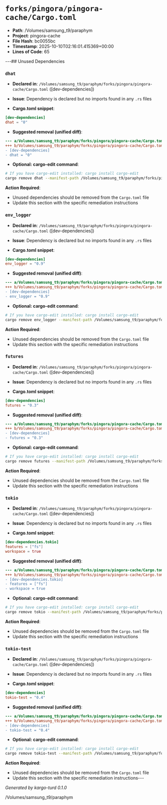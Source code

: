 # `forks/pingora/pingora-cache/Cargo.toml`

- **Path**: /Volumes/samsung_t9/paraphym
- **Project**: pingora-cache
- **File Hash**: bc0055bc  
- **Timestamp**: 2025-10-10T02:16:01.415369+00:00  
- **Lines of Code**: 65

---## Unused Dependencies
### `dhat`

- **Declared in**: `/Volumes/samsung_t9/paraphym/forks/pingora/pingora-cache/Cargo.toml` ([dev-dependencies])
- **Issue**: Dependency is declared but no imports found in any `.rs` files

- **Cargo.toml snippet**:
```toml
[dev-dependencies]
dhat = "0"
```

- **Suggested removal (unified diff)**:
```diff
--- a/Volumes/samsung_t9/paraphym/forks/pingora/pingora-cache/Cargo.toml
+++ b/Volumes/samsung_t9/paraphym/forks/pingora/pingora-cache/Cargo.toml
- [dev-dependencies]
- dhat = "0"
```

- **Optional: cargo-edit command**:
```bash
# If you have cargo-edit installed: cargo install cargo-edit
cargo remove dhat --manifest-path /Volumes/samsung_t9/paraphym/forks/pingora/pingora-cache/Cargo.toml
```

**Action Required**:
- Unused dependencies should be removed from the `Cargo.toml` file
- Update this section with the specific remediation instructions
### `env_logger`

- **Declared in**: `/Volumes/samsung_t9/paraphym/forks/pingora/pingora-cache/Cargo.toml` ([dev-dependencies])
- **Issue**: Dependency is declared but no imports found in any `.rs` files

- **Cargo.toml snippet**:
```toml
[dev-dependencies]
env_logger = "0.9"
```

- **Suggested removal (unified diff)**:
```diff
--- a/Volumes/samsung_t9/paraphym/forks/pingora/pingora-cache/Cargo.toml
+++ b/Volumes/samsung_t9/paraphym/forks/pingora/pingora-cache/Cargo.toml
- [dev-dependencies]
- env_logger = "0.9"
```

- **Optional: cargo-edit command**:
```bash
# If you have cargo-edit installed: cargo install cargo-edit
cargo remove env_logger --manifest-path /Volumes/samsung_t9/paraphym/forks/pingora/pingora-cache/Cargo.toml
```

**Action Required**:
- Unused dependencies should be removed from the `Cargo.toml` file
- Update this section with the specific remediation instructions
### `futures`

- **Declared in**: `/Volumes/samsung_t9/paraphym/forks/pingora/pingora-cache/Cargo.toml` ([dev-dependencies])
- **Issue**: Dependency is declared but no imports found in any `.rs` files

- **Cargo.toml snippet**:
```toml
[dev-dependencies]
futures = "0.3"
```

- **Suggested removal (unified diff)**:
```diff
--- a/Volumes/samsung_t9/paraphym/forks/pingora/pingora-cache/Cargo.toml
+++ b/Volumes/samsung_t9/paraphym/forks/pingora/pingora-cache/Cargo.toml
- [dev-dependencies]
- futures = "0.3"
```

- **Optional: cargo-edit command**:
```bash
# If you have cargo-edit installed: cargo install cargo-edit
cargo remove futures --manifest-path /Volumes/samsung_t9/paraphym/forks/pingora/pingora-cache/Cargo.toml
```

**Action Required**:
- Unused dependencies should be removed from the `Cargo.toml` file
- Update this section with the specific remediation instructions
### `tokio`

- **Declared in**: `/Volumes/samsung_t9/paraphym/forks/pingora/pingora-cache/Cargo.toml` ([dev-dependencies])
- **Issue**: Dependency is declared but no imports found in any `.rs` files

- **Cargo.toml snippet**:
```toml
[dev-dependencies.tokio]
features = ["fs"]
workspace = true
```

- **Suggested removal (unified diff)**:
```diff
--- a/Volumes/samsung_t9/paraphym/forks/pingora/pingora-cache/Cargo.toml
+++ b/Volumes/samsung_t9/paraphym/forks/pingora/pingora-cache/Cargo.toml
- [dev-dependencies.tokio]
- features = ["fs"]
- workspace = true
```

- **Optional: cargo-edit command**:
```bash
# If you have cargo-edit installed: cargo install cargo-edit
cargo remove tokio --manifest-path /Volumes/samsung_t9/paraphym/forks/pingora/pingora-cache/Cargo.toml
```

**Action Required**:
- Unused dependencies should be removed from the `Cargo.toml` file
- Update this section with the specific remediation instructions
### `tokio-test`

- **Declared in**: `/Volumes/samsung_t9/paraphym/forks/pingora/pingora-cache/Cargo.toml` ([dev-dependencies])
- **Issue**: Dependency is declared but no imports found in any `.rs` files

- **Cargo.toml snippet**:
```toml
[dev-dependencies]
tokio-test = "0.4"
```

- **Suggested removal (unified diff)**:
```diff
--- a/Volumes/samsung_t9/paraphym/forks/pingora/pingora-cache/Cargo.toml
+++ b/Volumes/samsung_t9/paraphym/forks/pingora/pingora-cache/Cargo.toml
- [dev-dependencies]
- tokio-test = "0.4"
```

- **Optional: cargo-edit command**:
```bash
# If you have cargo-edit installed: cargo install cargo-edit
cargo remove tokio-test --manifest-path /Volumes/samsung_t9/paraphym/forks/pingora/pingora-cache/Cargo.toml
```

**Action Required**:
- Unused dependencies should be removed from the `Cargo.toml` file
- Update this section with the specific remediation instructions---

*Generated by kargo-turd 0.1.0*

/Volumes/samsung_t9/paraphym